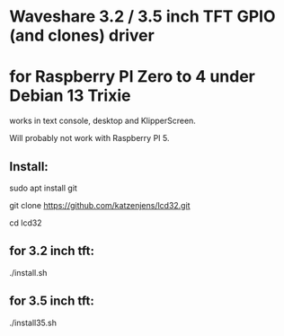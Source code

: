 # Waveshare 3.2 / 3.5 inch TFT GPIO (and clones) driver 
# for Raspberry PI Zero to 4 under Debian 13 Trixie
works in text console, desktop and KlipperScreen.

Will probably not work with Raspberry PI 5.

## Install:

sudo apt install git

git clone https://github.com/katzenjens/lcd32.git

cd lcd32
## for 3.2 inch tft:
./install.sh

## for 3.5 inch tft:
./install35.sh

